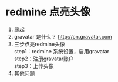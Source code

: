 # redmine 点亮头像

1.  缘起
2.  gravatar 是什么？  http://cn.gravatar.com
3.  三步点亮redmine头像<br/>
     step1：redmine 系统设置，启用gravatar<br/>
     step2：注册gravatar账户<br/>
     step3：上传头像<br/>
4.  其他问题
